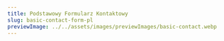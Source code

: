 ```yaml
---
title: Podstawowy Formularz Kontaktowy
slug: basic-contact-form-pl
previewImage: ../../assets/images/previewImages/basic-contact.webp
---
```

